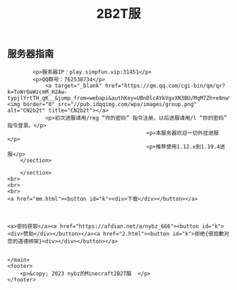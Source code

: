 <!DOCTYPE html>
<html>
<head>
	<link rel="stylesheet" type="text/css" href="2b2t.css">
	<meta charset="UTF-8">
	<link rel="icon" type="image/png" href="icon.png" sizes="256x256">
	<meta http-equiv='content-language' content='zh-cn'>
	<title>minecraft2B2T服务器介绍</title>
	<meta name='description' content='minecraft2B2T.org服务器的离线中国服介绍'>
</head>
	<style>
  #k{
  width:100%;
  height:38px;
  border-width:0.5px;
  border-radius:8px;
  background-color:#00fff9;
  color:#000808;
  }
	</style>
<body>
	<header>
		<h1>2B2T服</h1>
		</nav>
	</header>
	<main>
		<section id="server-info">
			<h2>服务器指南</h2>
		
			<p>服务器IP：play.simpfun.vip:31451</p>
			<p>QQ群号：762538734</p>
	         	<a target="_blank" href="https://qm.qq.com/cgi-bin/qm/qr?k=ToWrOaWzcmM_H2Aw-typjlYrtTH_gK__&jump_from=webapi&authKey=UBnDlcAYkVgvXN3BU/MqM7Zh+e8nwY3Q0IqJZki6Oxp8DWfizW/5LBHJF+lhAhCr"><img border="0" src="//pub.idqqimg.com/wpa/images/group.png" alt="CN2b2t" title="CN2b2t"></a> 
				<p>初次进服请用/reg “你的密码” 指令注册，以后进服请用/l “你的密码” 指令登录。</p>
                                                <p>本服务器欢迎一切外挂进服</p>
												<p>推荐使用1.12.x到1.19.4进服</p>
		</section>
		
		</section>
	<br>
	<br>
	<br>
	<a href="mm.html"><button id="k"><div>下载</div></button></a>
<br>
	
	<a>密码获取</a><a href="https://afdian.net/a/nybz_666"><button id="k"><div>赞助</div></button></a><a href="2.html"><button id="k">拒绝{很抱歉对您的道德绑架}<div></div></button></a>


	</main>
	<footer>
		<p>&copy; 2023 nybz的Minecraft2B2T服  </p>
	</footer>
</body>
</html>

